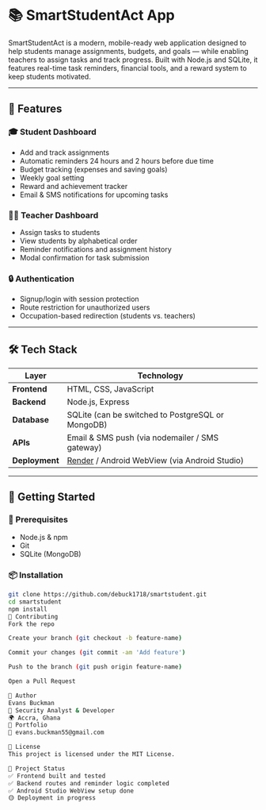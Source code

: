 # 📚 SmartStudentAct App 
SmartStudentAct is a modern, mobile-ready web application designed to help students manage assignments, budgets, and goals — while enabling teachers to assign tasks and track progress. Built with Node.js and SQLite, it features real-time task reminders, financial tools, and a reward system to keep students motivated.

---

## 🌟 Features

### 🎓 Student Dashboard
- Add and track assignments
- Automatic reminders 24 hours and 2 hours before due time
- Budget tracking (expenses and saving goals)
- Weekly goal setting
- Reward and achievement tracker
- Email & SMS notifications for upcoming tasks

### 👩‍🏫 Teacher Dashboard
- Assign tasks to students
- View students by alphabetical order
- Reminder notifications and assignment history
- Modal confirmation for task submission

### 🔒 Authentication
- Signup/login with session protection
- Route restriction for unauthorized users
- Occupation-based redirection (students vs. teachers)

---

## 🛠️ Tech Stack

| Layer         | Technology       |
| ------------- | ---------------- |
| **Frontend**  | HTML, CSS, JavaScript |
| **Backend**   | Node.js, Express |
| **Database**  | SQLite (can be switched to PostgreSQL or MongoDB) |
| **APIs**      | Email & SMS push (via nodemailer / SMS gateway) |
| **Deployment**| [Render](https://render.com) / Android WebView (via Android Studio) |

---

## 🚀 Getting Started

### 🔧 Prerequisites

- Node.js & npm
- Git
- SQLite (MongoDB)

### 📦 Installation

```bash
git clone https://github.com/debuck1718/smartstudent.git
cd smartstudent
npm install
🤝 Contributing
Fork the repo

Create your branch (git checkout -b feature-name)

Commit your changes (git commit -am 'Add feature')

Push to the branch (git push origin feature-name)

Open a Pull Request

🧠 Author
Evans Buckman
🔐 Security Analyst & Developer
🌍 Accra, Ghana
📂 Portfolio
📧 evans.buckman55@gmail.com

📜 License
This project is licensed under the MIT License.

🔗 Project Status
✅ Frontend built and tested
✅ Backend routes and reminder logic completed
✅ Android Studio WebView setup done
🟡 Deployment in progress